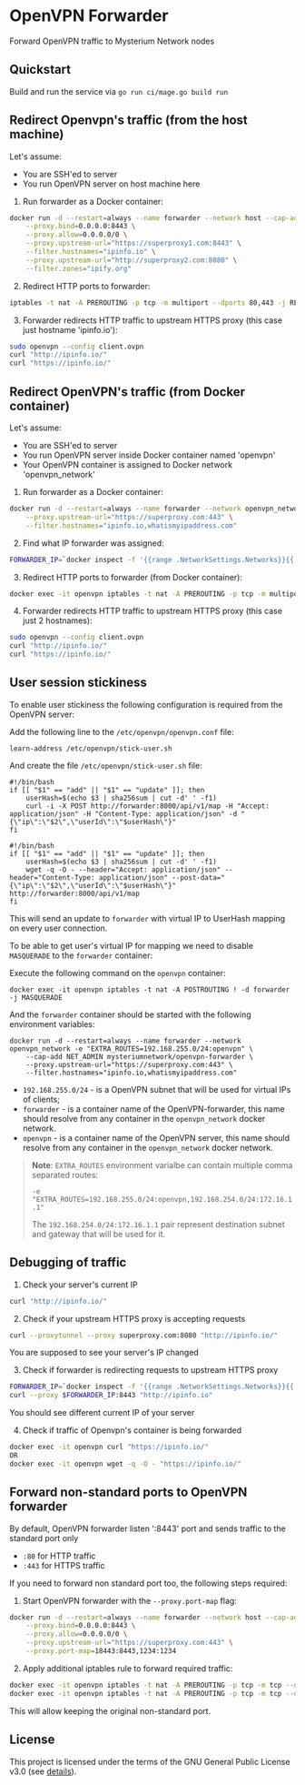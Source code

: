 # OpenVPN Forwarder
Forward OpenVPN traffic to Mysterium Network nodes

## Quickstart
Build and run the service via `go run ci/mage.go build run`

## Redirect Openvpn's traffic (from the host machine)
Let's assume:
- You are SSH'ed to server
- You run OpenVPN server on host machine here

1. Run forwarder as a Docker container:
```bash
docker run -d --restart=always --name forwarder --network host --cap-add NET_ADMIN mysteriumnetwork/openvpn-forwarder \
    --proxy.bind=0.0.0.0:8443 \
    --proxy.allow=0.0.0.0/0 \
    --proxy.upstream-url="https://superproxy1.com:8443" \
    --filter.hostnames="ipinfo.io" \
    --proxy.upstream-url="http://superproxy2.com:8080" \
    --filter.zones="ipify.org"
```

2. Redirect HTTP ports to forwarder:
```bash
iptables -t nat -A PREROUTING -p tcp -m multiport --dports 80,443 -j REDIRECT --to-ports 8443
```

3. Forwarder redirects HTTP traffic to upstream HTTPS proxy (this case just hostname 'ipinfo.io'):
```bash
sudo openvpn --config client.ovpn
curl "http://ipinfo.io/"
curl "https://ipinfo.io/"
```

## Redirect OpenVPN's traffic (from Docker container)
Let's assume:
- You are SSH'ed to server
- You run OpenVPN server inside Docker container named 'openvpn'
- Your OpenVPN container is assigned to Docker network 'openvpn_network'

1. Run forwarder as a Docker container:
```bash
docker run -d --restart=always --name forwarder --network openvpn_network --cap-add NET_ADMIN mysteriumnetwork/openvpn-forwarder \
    --proxy.upstream-url="https://superproxy.com:443" \
    --filter.hostnames="ipinfo.io,whatismyipaddress.com"
```

2. Find what IP forwarder was assigned:
```bash
FORWARDER_IP=`docker inspect -f '{{range .NetworkSettings.Networks}}{{.IPAddress}}{{end}}' forwarder`
```

3. Redirect HTTP ports to forwarder (from Docker container):
```bash
docker exec -it openvpn iptables -t nat -A PREROUTING -p tcp -m multiport --dports 80,443 -j DNAT --to-destination $FORWARDER_IP:8443
```

4. Forwarder redirects HTTP traffic to upstream HTTPS proxy (this case just 2 hostnames):
```bash
sudo openvpn --config client.ovpn
curl "http://ipinfo.io/"
curl "https://ipinfo.io/"
```

## User session stickiness

To enable user stickiness the following configuration is required from the OpenVPN server:

Add the following line to the `/etc/openvpn/openvpn.conf` file:

```
learn-address /etc/openvpn/stick-user.sh
```

And create the file `/etc/openvpn/stick-user.sh` file:

```
#!/bin/bash
if [[ "$1" == "add" || "$1" == "update" ]]; then
	userHash=$(echo $3 | sha256sum | cut -d' ' -f1)
	curl -i -X POST http://forwarder:8000/api/v1/map -H "Accept: application/json" -H "Content-Type: application/json" -d "{\"ip\":\"$2\",\"userId\":\"$userHash\"}"
fi
```

```
#!/bin/bash
if [[ "$1" == "add" || "$1" == "update" ]]; then
    userHash=$(echo $3 | sha256sum | cut -d' ' -f1)
    wget -q -O - --header="Accept: application/json" --header="Content-Type: application/json" --post-data="{\"ip\":\"$2\",\"userId\":\"$userHash\"}" http://forwarder:8000/api/v1/map
fi
```

This will send an update to `forwarder` with virtual IP to UserHash mapping on every user connection.

To be able to get user's virtual IP for mapping we need to disable `MASQUERADE` to the `forwarder` container:

Execute the following command on the `openvpn` container:
```
docker exec -it openvpn iptables -t nat -A POSTROUTING ! -d forwarder -j MASQUERADE
```

And the `forwarder` container should be started with the following environment variables:
```
docker run -d --restart=always --name forwarder --network openvpn_network -e "EXTRA_ROUTES=192.168.255.0/24:openvpn" \
    --cap-add NET_ADMIN mysteriumnetwork/openvpn-forwarder \
    --proxy.upstream-url="https://superproxy.com:443" \
    --filter.hostnames="ipinfo.io,whatismyipaddress.com"
```

* `192.168.255.0/24` - is a OpenVPN subnet that will be used for virtual IPs of clients;
* `forwarder` - is a container name of the OpenVPN-forwarder, this name should resolve from any container in the `openvpn_network` docker network.
* `openvpn` - is a container name of the OpenVPN server, this name should resolve from any container in the `openvpn_network` docker network.

> **Note**: `EXTRA_ROUTES` environment varialbe can contain multiple comma separated routes:
>
> `-e "EXTRA_ROUTES=192.168.255.0/24:openvpn,192.168.254.0/24:172.16.1.1"`
>
> The `192.168.254.0/24:172.16.1.1` pair represent destination subnet and gateway that will be used for it.

## Debugging of traffic
1. Check your server's current IP
```bash
curl "http://ipinfo.io/"
```

2. Check if your upstream HTTPS proxy is accepting requests
```bash
curl --proxytunnel --proxy superproxy.com:8080 "http://ipinfo.io/"
```
You are supposed to see your server's IP changed

3. Check if forwarder is redirecting requests to upstream HTTPS proxy
```bash
FORWARDER_IP=`docker inspect -f '{{range .NetworkSettings.Networks}}{{.IPAddress}}{{end}}' forwarder`
curl --proxy $FORWARDER_IP:8443 "http://ipinfo.io"
```
You should see different current IP of your server

4. Check if traffic of Openvpn's container is being forwarded
```bash
docker exec -it openvpn curl "https://ipinfo.io/"
OR
docker exec -it openvpn wget -q -O - "https://ipinfo.io/"
```

## Forward non-standard ports to OpenVPN forwarder
By default, OpenVPN forwarder listen ':8443' port and sends traffic to the standard port only
 - `:80` for HTTP traffic
 - `:443` for HTTPS traffic

If you need to forward non standard port too, the following steps required:

1. Start OpenVPN forwarder with the `--proxy.port-map` flag:
```bash
docker run -d --restart=always --name forwarder --network host --cap-add NET_ADMIN mysteriumnetwork/openvpn-forwarder \
    --proxy.bind=0.0.0.0:8443 \
    --proxy.allow=0.0.0.0/0 \
    --proxy.upstream-url="https://superproxy.com:443" \
    --proxy.port-map=18443:8443,1234:1234
```

2. Apply additional iptables rule to forward required traffic:
```bash
docker exec -it openvpn iptables -t nat -A PREROUTING -p tcp -m tcp --dport 8443 -j DNAT --to-destination 127.0.0.1:18443
docker exec -it openvpn iptables -t nat -A PREROUTING -p tcp -m tcp --dport 1234 -j DNAT --to-destination 127.0.0.1:1234
```

This will allow keeping the original non-standard port.

## License

This project is licensed under the terms of the GNU General Public License v3.0 (see [details](./LICENSE)).

